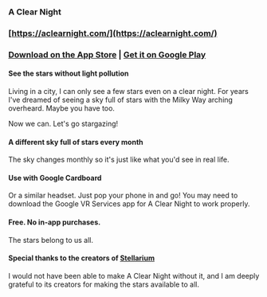 ### A Clear Night

### [https://aclearnight.com/](https://aclearnight.com/)

### [Download on the App Store](https://itunes.apple.com/us/app/a-clear-night/id1321693515?ls=1&mt=8) | [Get it on Google Play](https://play.google.com/store/apps/details?id=com.aclearnight.app)

#### See the stars without light pollution
Living in a city, I can only see a few stars even on a clear night. For years I've dreamed of seeing a sky full of stars with the Milky Way arching overheard. Maybe you have too.

Now we can. Let's go stargazing!

#### A different sky full of stars every month
The sky changes monthly so it's just like what you'd see in real life.

#### Use with Google Cardboard
Or a similar headset. Just pop your phone in and go! You may need to download the Google VR Services app for A Clear Night to work properly.

#### Free. No in-app purchases.
The stars belong to us all.

#### Special thanks to the creators of [Stellarium](http://stellarium.org/)
I would not have been able to make A Clear Night without it, and I am deeply grateful to its creators for making the stars available to all.
